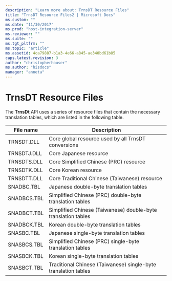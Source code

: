 ```yaml
---
description: "Learn more about: TrnsDT Resource Files"
title: "TrnsDT Resource Files2 | Microsoft Docs"
ms.custom: ""
ms.date: "11/30/2017"
ms.prod: "host-integration-server"
ms.reviewer: ""
ms.suite: ""
ms.tgt_pltfrm: ""
ms.topic: "article"
ms.assetid: 4ca79887-b1a3-4e66-a845-ae340bd61b85
caps.latest.revision: 3
author: "christopherhouser"
ms.author: "hisdocs"
manager: "anneta"
---
```

# TrnsDT Resource Files
The **TrnsDt** API uses a series of resource files that contain the necessary translation tables, which are listed in the following table.  
  
|File name|Description|  
|---------------|-----------------|  
|TRNSDT.DLL|Core global resource used by all TrnsDT conversions|  
|TRNSDTJ.DLL|Core Japanese resource|  
|TRNSDTS.DLL|Core Simplified Chinese (PRC) resource|  
|TRNSDTK.DLL|Core Korean resource|  
|TRNSDTT.DLL|Core Traditional Chinese (Taiwanese) resource|  
|SNADBC.TBL|Japanese double-byte translation tables|  
|SNADBCS.TBL|Simplified Chinese (PRC) double-byte translation tables|  
|SNADBCT.TBL|Simplified Chinese (Taiwanese) double-byte translation tables|  
|SNADBCK.TBL|Korean double-byte translation tables|  
|SNASBC.TBL|Japanese single-byte translation tables|  
|SNASBCS.TBL|Simplified Chinese (PRC) single-byte translation tables|  
|SNASBCK.TBL|Korean single-byte translation tables|  
|SNASBCT.TBL|Traditional Chinese (Taiwanese) single-byte translation tables|
